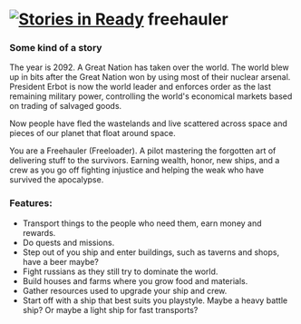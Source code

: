 [![Stories in Ready](https://badge.waffle.io/johnnypesola/freeloader.png?label=ready&title=Ready)](https://waffle.io/johnnypesola/freeloader)
freehauler
==========
### Some kind of a story

The year is 2092. A Great Nation has taken over the world.
The world blew up in bits after the Great Nation won by using most of their nuclear arsenal. President Erbot is now the world leader
and enforces order as the last remaining military power, controlling the world's economical markets based on trading of salvaged goods.

Now people have fled the wastelands and live scattered across space and pieces of our planet that float around space.

You are a Freehauler (Freeloader). A pilot mastering the forgotten art of delivering stuff to the survivors.
Earning wealth, honor, new ships, and a crew as you go off fighting injustice and helping the weak who have survived the apocalypse.


### Features:

* Transport things to the people who need them, earn money and rewards.
* Do quests and missions.
* Step out of you ship and enter buildings, such as taverns and shops, have a beer maybe?
* Fight russians as they still try to dominate the world.
* Build houses and farms where you grow food and materials.
* Gather resources used to upgrade your ship and crew.
* Start off with a ship that best suits you playstyle. Maybe a heavy battle ship? Or maybe a light ship for fast transports?
